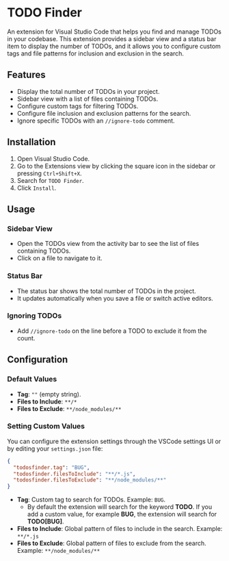 # TODO Finder

An extension for Visual Studio Code that helps you find and manage TODOs in your codebase. This extension provides a sidebar view and a status bar item to display the number of TODOs, and it allows you to configure custom tags and file patterns for inclusion and exclusion in the search.

## Features

- Display the total number of TODOs in your project.
- Sidebar view with a list of files containing TODOs.
- Configure custom tags for filtering TODOs.
- Configure file inclusion and exclusion patterns for the search.
- Ignore specific TODOs with an `//ignore-todo` comment.

## Installation

1. Open Visual Studio Code.
2. Go to the Extensions view by clicking the square icon in the sidebar or pressing `Ctrl+Shift+X`.
3. Search for `TODO Finder`.
4. Click `Install`.

## Usage

### Sidebar View

- Open the TODOs view from the activity bar to see the list of files containing TODOs.
- Click on a file to navigate to it.

### Status Bar

- The status bar shows the total number of TODOs in the project.
- It updates automatically when you save a file or switch active editors.

### Ignoring TODOs

- Add `//ignore-todo` on the line before a TODO to exclude it from the count.

## Configuration

### Default Values

- **Tag**: `""` (empty string).
- **Files to Include**: `**/*`
- **Files to Exclude**: `**/node_modules/**`

### Setting Custom Values

You can configure the extension settings through the VSCode settings UI or by editing your `settings.json` file:

```json
{
  "todosfinder.tag": "BUG",
  "todosfinder.filesToInclude": "**/*.js",
  "todosfinder.filesToExclude": "**/node_modules/**"
}
```

- **Tag**: Custom tag to search for TODOs. Example: `BUG`.
  - By default the extension will search for the keyword **TODO**. If you add a custom value, for example **BUG**, the extension will search for **TODO[BUG]**.
- **Files to Include**: Global pattern of files to include in the search. Example: `**/*.js`
- **Files to Exclude**: Global pattern of files to exclude from the search. Example: `**/node_modules/**`
